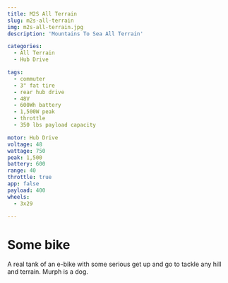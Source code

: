 ```yaml
---
title: M2S All Terrain
slug: m2s-all-terrain
img: m2s-all-terrain.jpg
description: 'Mountains To Sea All Terrain'

categories: 
  - All Terrain
  - Hub Drive

tags:
  - commuter 
  - 3" fat tire
  - rear hub drive
  - 48V
  - 600Wh battery
  - 1,500W peak
  - throttle
  - 350 lbs payload capacity

motor: Hub Drive
voltage: 48
wattage: 750
peak: 1,500
battery: 600
range: 40
throttle: true
app: false
payload: 400
wheels:
  - 3x29

---
```


# Some bike

A real tank of an e-bike with some serious get up and go to tackle any hill and terrain. Murph is a dog.
